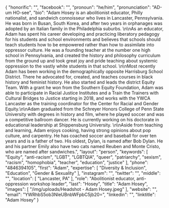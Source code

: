 {
  "honorific": "",
  "facebook": "",
  "pronoun": "he/him",
  "pronunciation": "AD-um HO-see",
  "bio": "Adam Hosey is an abolitionist educator, Philly nationalist, and sandwich connoisseur who lives in Lancaster, Pennsylvania. He was born in Busan, South Korea, and after two years in orphanages was adopted by an Italian family in the Philadelphia suburbs. \n\nAs an educator, Adam has spent his career developing and practicing liberatory pedagogy for his students and school environments and believes that schools should teach students how to be empowered rather than how to assimilate into oppressor culture. He was a founding teacher at the number one high school in Pennsylvania, and created the history and philosophy curriculum from the ground up and took great joy and pride teaching about systemic oppression to the vastly white students in that school. \n\nMost recently Adam has been working in the demographically opposite Harrisburg School District. There he advocated for, created, and teaches courses in black history and feminist history. He also started and leads the district Equity Team. With a grant he won from the Southern Equity Foundation, Adam was able to participate in Racial Justice Institutes and a Train the Trainers with Cultural Bridges to Justice starting in 2018, and works with the YWCA Lancaster as the training coordinator for the Center for Racial and Gender Equity.\n\nAdam graduated from the Schreyer Honors College of Penn State University with degrees in history and film, where he played soccer and was a competitive ballroom dancer. He is currently working on his doctorate in educational leadership at Shippensburg University. \n\nAside from teaching and learning, Adam enjoys cooking, having strong opinions about pop culture, and carpentry. He has coached soccer and baseball for over ten years and is a father of two. His oldest, Dylan, is named after Bob Dylan. He and his partner Emily also have two cats named Reuben and Monte Cristo, who are named after sandwiches.",
  "layout": "person",
  "keywords": [
    "Equity",
    "anti-racism",
    "LGBT",
    "LGBTQIA",
    "queer",
    "patriarchy",
    "sexism",
    "racism",
    "homophobia",
    "teacher",
    "education",
    "justice"
  ],
  "phone": "4846394105",
  "first": "Adam",
  "expertise": [
    "Diversity & Inclusion",
    "Education",
    "Gender & Sexuality"
  ],
  "instagram": "",
  "twitter": "",
  "middle": "",
  "location": [
    "Lancaster, PA"
  ],
  "role": "Abolitionist educator, anti-oppression workshop leader",
  "last": "Hosey",
  "title": "Adam Hosey",
  "images": [
    "/img/uploads/Headshot - Adam Hosey.jpeg"
  ],
  "website": "",
  "email": "YWRhbS5ob3NleUBnbWFpbC5jb20=",
  "linkedin": "",
  "linktitle": "Adam Hosey"
}
